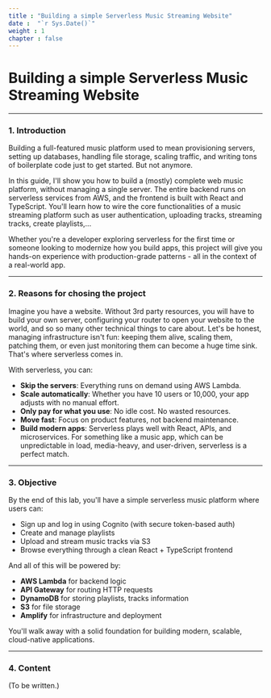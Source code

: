```yaml
---
title : "Building a simple Serverless Music Streaming Website"
date :  "`r Sys.Date()`" 
weight : 1 
chapter : false
---
```

# Building a simple Serverless Music Streaming Website

---

### 1. Introduction

Building a full-featured music platform used to mean provisioning servers, setting up databases, handling file storage, scaling traffic, and writing tons of boilerplate code just to get started. But not anymore.

In this guide, I'll show you how to build a (mostly) complete web music platform, without managing a single server. The entire backend runs on serverless services from AWS, and the frontend is built with React and TypeScript. You'll learn how to wire the core functionalities of a music streaming platform such as user authentication, uploading tracks, streaming tracks, create playlists,...

Whether you're a developer exploring serverless for the first time or someone looking to modernize how you build apps, this project will give you hands-on experience with production-grade patterns - all in the context of a real-world app.

---

### 2. Reasons for chosing the project
Imagine you have a website. Without 3rd party resources, you will have to build your own server, configuring your router to open your website to the world, and so so many other technical things to care about. Let's be honest, managing infrastructure isn't fun: keeping them alive, scaling them, patching them, or even just monitoring them can become a huge time sink. That's where serverless comes in.

With serverless, you can:
- **Skip the servers**: Everything runs on demand using AWS Lambda.
- **Scale automatically**: Whether you have 10 users or 10,000, your app adjusts with no manual effort.
- **Only pay for what you use**: No idle cost. No wasted resources.
- **Move fast**: Focus on product features, not backend maintenance.
- **Build modern apps**: Serverless plays well with React, APIs, and microservices.
For something like a music app, which can be unpredictable in load, media-heavy, and user-driven, serverless is a perfect match.

---

### 3. Objective

By the end of this lab, you'll have a simple serverless music platform where users can:

- Sign up and log in using Cognito (with secure token-based auth)
- Create and manage playlists
- Upload and stream music tracks via S3
- Browse everything through a clean React + TypeScript frontend

And all of this will be powered by:
- **AWS Lambda** for backend logic
- **API Gateway** for routing HTTP requests
- **DynamoDB** for storing playlists, tracks information
- **S3** for file storage
- **Amplify** for infrastructure and deployment

You'll walk away with a solid foundation for building modern, scalable, cloud-native applications.

---

### 4. Content

(To be written.)




